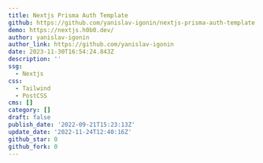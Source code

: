 ```yaml
---
title: Nextjs Prisma Auth Template
github: https://github.com/yanislav-igonin/nextjs-prisma-auth-template
demo: https://nextjs.h0b0.dev/
author: yanislav-igonin
author_link: https://github.com/yanislav-igonin
date: 2023-11-30T16:54:24.843Z
description: ''
ssg:
  - Nextjs
css:
  - Tailwind
  - PostCSS
cms: []
category: []
draft: false
publish_date: '2022-09-21T15:23:13Z'
update_date: '2022-11-24T12:40:16Z'
github_star: 0
github_fork: 0
---
```


